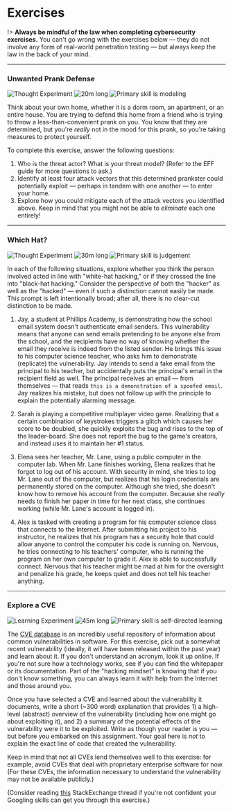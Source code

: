 # Exercises

!> **Always be mindful of the law when completing cybersecurity exercises.** You can't go wrong with the exercises below — they do not involve any form of real-world penetration testing — but always keep the law in the back of your mind.

---

### Unwanted Prank Defense

![Thought Experiment](https://img.shields.io/badge/Type-Thought%20Experiment-success.svg)
![20m long](https://img.shields.io/badge/Duration-20m-yellow.svg)
![Primary skill is modeling](https://img.shields.io/badge/Primary%20Skill-Threat%20Modeling-informational.svg)

Think about your own home, whether it is a dorm room, an apartment, or an entire house. You are trying to defend this home from a friend who is trying to throw a less-than-convenient prank on you. You know that they are determined, but you're _really_ not in the mood for this prank, so you're taking measures to protect yourself.

To complete this exercise, answer the following questions:

1. Who is the threat actor? What is your threat model? (Refer to the EFF guide for more questions to ask.)
2. Identify at least four attack vectors that this determined prankster could potentially exploit — perhaps in tandem with one another — to enter your home.
3. Explore how you could mitigate each of the attack vectors you identified above. Keep in mind that you might not be able to _eliminate_ each one entirely!

---

### Which Hat?

![Thought Experiment](https://img.shields.io/badge/Type-Thought%20Experiment-success.svg)
![30m long](https://img.shields.io/badge/Duration-30m-yellow.svg)
![Primary skill is judgement](https://img.shields.io/badge/Primary%20Skill-Ethics%20and%20Judgement-informational.svg)

In each of the following situations, explore whether you think the person involved acted in line with "white-hat hacking," or if they crossed the line into "black-hat hacking." Consider the perspective of both the "hacker" as well as the "hacked" — even if such a distinction cannot easily be made. This prompt is left intentionally broad; after all, there is no clear-cut distinction to be made.

1. Jay, a student at Phillips Academy, is demonstrating how the school email system doesn't authenticate email senders. This vulnerability means that anyone can send emails pretending to be anyone else from the school, and the recipients have no way of knowing whether the email they receive is indeed from the listed sender. He brings this issue to his computer science teacher, who asks him to demonstrate (replicate) the vulnerability. Jay intends to send a fake email from the principal to his teacher, but accidentally puts the principal's email in the recipient field as well. The principal receives an email — from themselves — that reads `this is a demonstration of a spoofed email`. Jay realizes his mistake, but does not follow up with the principle to explain the potentially alarming message.

2. Sarah is playing a competitive multiplayer video game. Realizing that a certain combination of keystrokes triggers a glitch which causes her score to be doubled, she quickly exploits the bug and rises to the top of the leader-board. She does not report the bug to the game's creators, and instead uses it to maintain her #1 status.

3. Elena sees her teacher, Mr. Lane, using a public computer in the computer lab. When Mr. Lane finishes working, Elena realizes that he forgot to log out of his account. With security in mind, she tries to log Mr. Lane out of the computer, but realizes that his login credentials are permanently stored on the computer. Although she tried, she doesn't know how to remove his account from the computer. Because she _really_ needs to finish her paper in time for her next class, she continues working (while Mr. Lane's account is logged in).

4. Alex is tasked with creating a program for his computer science class that connects to the Internet. After submitting his project to his instructor, he realizes that his program has a security hole that could allow anyone to control the computer his code is running on. Nervous, he tries connecting to his teachers' computer, who is running the program on her own computer to grade it. Alex is able to successfully connect. Nervous that his teacher might be mad at him for the oversight and penalize his grade, he keeps quiet and does not tell his teacher anything.

---

### Explore a CVE

![Learning Experiment](https://img.shields.io/badge/Type-Learning%20Experiment-success.svg)
![45m long](https://img.shields.io/badge/Duration-45m-yellow.svg)
![Primary skill is self-directed learning](https://img.shields.io/badge/Primary%20Skill-Self%20Directed%20Learning-informational.svg)

The [CVE database](https://cve.mitre.org/index.html) is an incredibly useful repository of information about common vulnerabilities in software. For this exercise, pick out a somewhat recent vulnerability (ideally, it will have been released within the past year) and learn about it. If you don't understand an acronym, look it up online. If you're not sure how a technology works, see if you can find the whitepaper or its documentation. Part of the "hacking mindset" is knowing that if you don't know something, you can always learn it with help from the Internet and those around you.

Once you have selected a CVE and learned about the vulnerability it documents, write a short (~300 word) explanation that provides 1) a high-level (abstract) overview of the vulnerability (including how one might go about exploiting it), and 2) a summary of the potential effects of the vulnerability were it to be exploited. Write as though your reader is you — but before you embarked on this assignment. Your goal here is _not_ to explain the exact line of code that created the vulnerability.

Keep in mind that not all CVEs lend themselves well to this exercise: for example, avoid CVEs that deal with proprietary enterprise software for now. (For these CVEs, the information necessary to understand the vulnerability may not be available publicly.)

(Consider reading [this](https://softwareengineering.stackexchange.com/questions/65918/importance-of-learning-to-google-efficiently-for-a-programmer) StackExchange thread if you're not confident your Googling skills can get you through this exercise.)